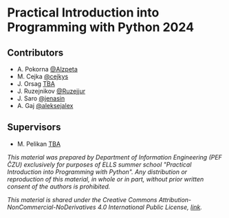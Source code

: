 # Practical Introduction into Programming with Python 2024

## Contributors
- A. Pokorna [@Alzpeta](https://github.com/Alzpeta)
- M. Cejka [@cejkys](https://github.com/cejkys)
- J. Orsag [TBA](https://github.com/)
- J. Ruzejnikov [@Ruzejjur](https://github.com/Ruzejjur)
- J. Saro [@jenasin](https://github.com/jenasin)
- A. Gaj [@aleksejalex](https://github.com/aleksejalex)

## Supervisors
- M. Pelikan [TBA](https://github.com/)


*This material was prepared by Department of Information Engineering (PEF ČZU) exclusively for purposes of ELLS summer school "Practical Introduction into Programming with Python". Any distribution or reproduction of this material, in whole or in part, without prior written consent of the authors is prohibited.*

*This material is shared under the Creative Commons Attribution-NonCommercial-NoDerivatives 4.0 International Public License, [link](https://creativecommons.org/licenses/by-nc-nd/4.0/).*
